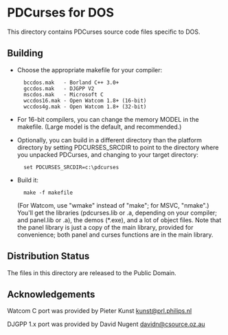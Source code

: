 PDCurses for DOS
================

This directory contains PDCurses source code files specific to DOS.


Building
--------

- Choose the appropriate makefile for your compiler:

        bccdos.mak   - Borland C++ 3.0+
        gccdos.mak   - DJGPP V2
        mscdos.mak   - Microsoft C
        wccdos16.mak - Open Watcom 1.8+ (16-bit)
        wccdos4g.mak - Open Watcom 1.8+ (32-bit)

- For 16-bit compilers, you can change the memory MODEL in the makefile.
  (Large model is the default, and recommended.)

- Optionally, you can build in a different directory than the platform
  directory by setting PDCURSES_SRCDIR to point to the directory where
  you unpacked PDCurses, and changing to your target directory:

        set PDCURSES_SRCDIR=c:\pdcurses

- Build it:

        make -f makefile

  (For Watcom, use "wmake" instead of "make"; for MSVC, "nmake".) You'll
  get the libraries (pdcurses.lib or .a, depending on your compiler; and
  panel.lib or .a), the demos (*.exe), and a lot of object files. Note
  that the panel library is just a copy of the main library, provided 
  for convenience; both panel and curses functions are in the main 
  library.


Distribution Status
-------------------

The files in this directory are released to the Public Domain.


Acknowledgements
----------------

Watcom C port was provided by Pieter Kunst <kunst@prl.philips.nl>

DJGPP 1.x port was provided by David Nugent <davidn@csource.oz.au>
